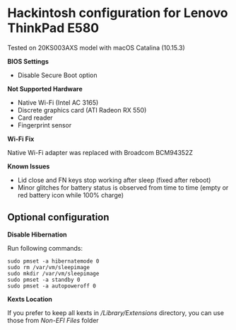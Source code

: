 # Hackintosh configuration for Lenovo ThinkPad E580

Tested on 20KS003AXS model with macOS Catalina (10.15.3)

**BIOS Settings**
* Disable Secure Boot option

**Not Supported Hardware**
* Native Wi-Fi (Intel AC 3165)
* Discrete graphics card (ATI Radeon RX 550)
* Card reader
* Fingerprint sensor

**Wi-Fi Fix**

Native Wi-Fi adapter was replaced with Broadcom BCM94352Z

**Known Issues**
* Lid close and FN keys stop working after sleep (fixed after reboot)
* Minor glitches for battery status is observed from time to time (empty or red battery icon while 100% charge)

## Optional configuration

**Disable Hibernation**

Run following commands:
```
sudo pmset -a hibernatemode 0
sudo rm /var/vm/sleepimage
sudo mkdir /var/vm/sleepimage
sudo pmset -a standby 0
sudo pmset -a autopoweroff 0
```

**Kexts Location**

If you prefer to keep all kexts in */Library/Extensions* directory, you can use those from *Non-EFI Files* folder
